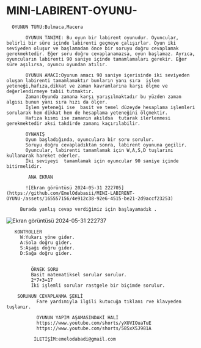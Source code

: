 # MINI-LABIRENT-OYUNU-

      OYUNUN TÜRÜ:Bulmaca,Macera

           OYUNUN TANIMI: Bu oyun bir labirent oyunudur. Oyuncular, belirli bir süre içinde labirenti geçmeye çalışırlar. Oyun iki seviyeden oluşur ve başlamadan önce bir soruyu doğru cevaplamak gerekmektedir. Eğer soru doğru cevaplanamazsa, oyun başlamaz. Ayrıca, oyuncuların labirenti 90 saniye içinde tamamlamaları gerekir. Eğer süre aşılırsa, oyuncu oyundan atılır.

           OYUNUN AMACI:Oyunun amacı 90 saniye içerisinde iki seviyeden oluşan labirenti tamamlamaktır bunların yanı sıra  işlem yeteneği,hafıza,dikkat ve zaman kavramlarına karşı ölçme ve değerlendirmeye tabii tutmaktır. 
           Zaman:Oyunda zamana karşı yarışılmaktadır bu yüzden zaman algısı bunun yanı sıra hızı da ölçer.
           İşlem yeteneği ise  basit ve temel düzeyde hesaplama işlemleri sorularak hem dikkat hem de hesaplama yeteneğini ölçmektir.
           Hafıza kısmı ise zamanın akıldsa  tutarak ilerlenmesi gerekmektedir aksi takdirde zamanı kaçırılabilir.

           OYNANIŞ
           Oyun başladığında, oyunculara bir soru sorulur.
           Soruyu doğru cevapladıktan sonra, labirent oyununa geçilir.
           Oyuncular, labirenti tamamlamak için W,A,S,D tuşlarını kullanarak hareket ederler.
           İki seviyeyi  tamamlamak için oyuncular 90 saniye içinde bitirmelidir.

            ANA EKRAN

           ![Ekran görüntüsü 2024-05-31 222705](https://github.com/EmelOdabasii/MINI-LABIRENT-OYUNU-/assets/165557156/4e912c38-92e6-4515-be21-2d9accf23253)

         Burada yanlış cevap verdiğimiz için başlayamadık .
![Ekran görüntüsü 2024-05-31 222737](https://github.com/EmelOdabasii/MINI-LABIRENT-OYUNU-/assets/165557156/01916090-1c06-4261-98e5-1bc857ea39e8)

       KONTROLLER
         W:Yukarı yöne gider.
         A:Sola doğru gider.
         S:Aşağı doğru gider.
         D:Sağa doğru gider.


             ÖRNEK SORU 
             Basit matematiksel sorular sorulur.
             2*7+3=17 
             İki işlemli sorular rastgele bir biçimde sorulur.

        SORUNUN CEVAPLANMA ŞEKLİ 
               Fare yardımıyla ilgili kutucuğa tıklanı rve klavyeden tuşlanır.

               OYUNUN YAPIM AŞAMASINDAKİ HALİ
               https://www.youtube.com/shorts/yXUVIOuaTuE
               https://www.youtube.com/shorts/58SxX5J981A

              İLETİŞİM:emelodabadi@gmail.com

            
      

